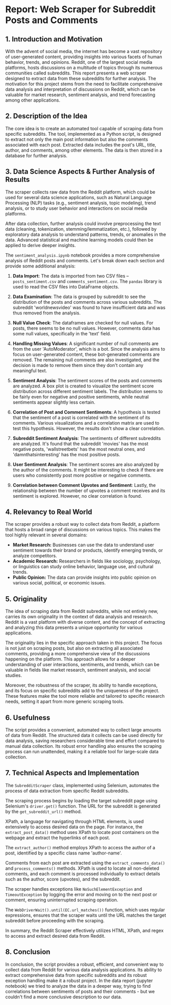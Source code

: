 # Report: Web Scraper for Subreddit Posts and Comments

## 1. Introduction and Motivation

With the advent of social media, the internet has become a vast repository of user-generated content, providing insights into various facets of human behavior, trends, and opinions. Reddit, one of the largest social media platforms, hosts discussions on a multitude of topics through its numerous communities called subreddits. This report presents a web scraper designed to extract data from these subreddits for further analysis. The motivation for this project stems from the need to facilitate comprehensive data analysis and interpretation of discussions on Reddit, which can be valuable for market research, sentiment analysis, and trend forecasting among other applications.

## 2. Description of the Idea

The core idea is to create an automated tool capable of scraping data from specific subreddits. The tool, implemented as a Python script, is designed to extract not only the main post information but also the comments associated with each post. Extracted data includes the post's URL, title, author, and comments, among other elements. The data is then stored in a database for further analysis.

## 3. Data Science Aspects & Further Analysis of Results

The scraper collects raw data from the Reddit platform, which could be used for several data science applications, such as Natural Language Processing (NLP) tasks (e.g., sentiment analysis, topic modeling), trend analysis, or to study user behavior and interactions on social media platforms. 

After data collection, further analysis could involve preprocessing the text data (cleaning, tokenization, stemming/lemmatization, etc.), followed by exploratory data analysis to understand patterns, trends, or anomalies in the data. Advanced statistical and machine learning models could then be applied to derive deeper insights.

The `sentiment_analysis.ipynb` notebook provides a more comprehensive  analysis of Reddit posts and comments. Let's break down each section and provide some additional analysis:

1. **Data Import**: The data is imported from two CSV files – `posts_sentiment.csv` and `comments_sentiment.csv`. The `pandas` library is used to read the CSV files into DataFrame objects. 

2. **Data Examination**: The data is grouped by subreddit to see the distribution of the posts and comments across various subreddits. The subreddit 'worldnewsvideo' was found to have insufficient data and was thus removed from the analysis. 

3. **Null Value Check**: The dataframes are checked for null values. For posts, there seems to be no null values. However, comments data has some null values, specifically in the 'text' field. 

4. **Handling Missing Values**: A significant number of null comments are from the user 'AutoModerator', which is a bot. Since the analysis aims to focus on user-generated content, these bot-generated comments are removed. The remaining null comments are also investigated, and the decision is made to remove them since they don't contain any meaningful text.

5. **Sentiment Analysis**: The sentiment scores of the posts and comments are analyzed. A box plot is created to visualize the sentiment score distribution across different sentiment labels. The distribution seems to be fairly even for negative and positive sentiments, while neutral sentiments appear slightly less certain.

6. **Correlation of Post and Comment Sentiments**: A hypothesis is tested that the sentiment of a post is correlated with the sentiment of its comments. Various visualizations and a correlation matrix are used to test this hypothesis. However, the results don't show a clear correlation.

7. **Subreddit Sentiment Analysis**: The sentiments of different subreddits are analyzed. It's found that the subreddit 'movies' has the most negative posts, 'wallstreetbets' has the most neutral ones, and 'damnthatsinteresting' has the most positive posts. 

8. **User Sentiment Analysis**: The sentiment scores are also analyzed by the author of the comments. It might be interesting to check if there are users who consistently post more positive or negative comments.

9. **Correlation between Comment Upvotes and Sentiment**: Lastly, the relationship between the number of upvotes a comment receives and its sentiment is explored. However, no clear correlation is found.

## 4. Relevancy to Real World

The scraper provides a robust way to collect data from Reddit, a platform that hosts a broad range of discussions on various topics. This makes the tool highly relevant in several domains:

- **Market Research:** Businesses can use the data to understand user sentiment towards their brand or products, identify emerging trends, or analyze competitors.
- **Academic Research:** Researchers in fields like sociology, psychology, or linguistics can study online behavior, language use, and cultural trends.
- **Public Opinion:** The data can provide insights into public opinion on various social, political, or economic issues.

## 5. Originality

The idea of scraping data from Reddit subreddits, while not entirely new, carries its own originality in the context of data analysis and research. Reddit is a vast platform with diverse content, and the concept of extracting and analyzing this data presents a unique opportunity for various applications.

The originality lies in the specific approach taken in this project. The focus is not just on scraping posts, but also on extracting all associated comments, providing a more comprehensive view of the discussions happening on the platform. This approach allows for a deeper understanding of user interactions, sentiments, and trends, which can be valuable in fields like market research, sentiment analysis, and social studies.

Moreover, the robustness of the scraper, its ability to handle exceptions, and its focus on specific subreddits add to the uniqueness of the project. These features make the tool more reliable and tailored to specific research needs, setting it apart from more generic scraping tools.

## 6. Usefulness

The script provides a convenient, automated way to collect large amounts of data from Reddit. The structured data it collects can be used directly for data analysis, saving researchers considerable time and effort compared to manual data collection. Its robust error handling also ensures the scraping process can run unattended, making it a reliable tool for large-scale data collection.


## 7. Technical Aspects and Implementation

The `SubredditScraper` class, implemented using Selenium, automates the process of data extraction from specific Reddit subreddits.

The scraping process begins by loading the target subreddit page using Selenium's `driver.get()` function. The URL for the subreddit is generated by the `get_subreddit_url()` method.

XPath, a language for navigating through HTML elements, is used extensively to access desired data on the page. For instance, the `extract_post_data()` method uses XPath to locate post containers on the webpage and extract the hyperlinks of each post.

The `extract_author()` method employs XPath to access the author of a post, identified by a specific class name 'author-name'. 

Comments from each post are extracted using the `extract_comments_data()` and `process_comments()` methods. XPath is used to locate all non-deleted comments, and each comment is processed individually to extract details such as the author, score (upvotes), and the subreddit.

The scraper handles exceptions like `NoSuchElementException` and `TimeoutException` by logging the error and moving on to the next post or comment, ensuring uninterrupted scraping operation.

The `WebDriverWait().until(EC.url_matches())` function, which uses regular expressions, ensures that the scraper waits until the URL matches the target subreddit before proceeding with the scraping. 

In summary, the Reddit Scraper effectively utilizes HTML, XPath, and regex to access and extract desired data from Reddit.


## 8. Conclusion

In conclusion, the script provides a robust, efficient, and convenient way to collect data from Reddit for various data analysis applications. Its ability to extract comprehensive data from specific subreddits and its robust exception handling make it a robust project. In the data report (jupyter notebook) we tried to analyze the data in a deeper way, trying to find correlations between sentiments of posts and their comments - but we couldn't find a more conclusive description to our data.